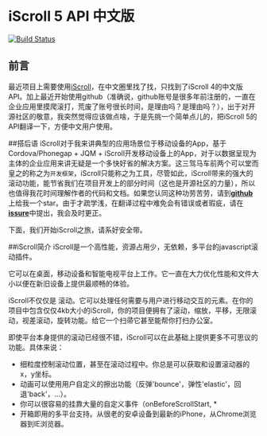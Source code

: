 # iScroll 5 API 中文版

[![Build Status](https://www.gitbook.io/button/status/book/iiunknown/iscroll-5-api-cn)](https://www.gitbook.io/book/iiunknown/iscroll-5-api-cn/activity)

## 前言
最近项目上需要使用[iScroll](http://iscrolljs.com)，在中文圈里找了找，只找到了iScroll 4的中文版API。加上最近开始使用github（准确说，github账号是很多年前注册的，一直在企业应用里摸爬滚打，荒废了账号很长时间，是理由吗？是理由吗？），出于对开源社区的敬意，我突然觉得应该做点啥，于是先挑一个简单点儿的，把iScroll 5的API翻译一下，方便中文用户使用。

##搭后语
iScroll对于我来讲典型的应用场景位于移动设备的App，基于Cordova/Phonegap + JQM + iScroll开发移动设备上的App，对于以数据呈现为主体的企业应用来讲无疑是一个多快好省的解决方案。这三驾马车前两个可以堂而皇之的称之为`开发框架`，iScroll只能称之为工具，尽管如此，iScroll带来的强大的滚动功能，能节省我们在项目开发上的部分时间（这也是开源社区的力量），所以也值得我花时间理解作者的代码和文档。如果您认同这种功劳苦劳，请到[**github**](https://github.com/iiunknown/iscroll5.doc.cn)上给我一个star。由于才疏学浅，在翻译过程中难免会有错误或者瑕疵，请在[**issure**](https://github.com/iiunknown/iscroll5.doc.cn/issues)中提出，我会及时更正。

下面，我们开始iScroll之旅，请系好安全带。

##iScroll简介
iScroll是一个高性能，资源占用少，无依赖，多平台的javascript滚动插件。

它可以在桌面，移动设备和智能电视平台上工作。它一直在大力优化性能和文件大小以便在新旧设备上提供最顺畅的体验。

iScroll不仅仅是 滚动。它可以处理任何需要与用户进行移动交互的元素。在你的项目中包含仅仅4kb大小的iScroll，你的项目便拥有了滚动，缩放，平移，无限滚动，视差滚动，旋转功能。给它一个扫帚它甚至能帮你打扫办公室。

即使平台本身提供的滚动已经很不错，iScroll可以在此基础上提供更多不可思议的功能。具体来说：

* 细粒度控制滚动位置，甚至在滚动过程中。你总是可以获取和设置滚动器的x，y坐标。
* 动画可以使用用户自定义的擦出功能（反弹'bounce'，弹性'elastic'，回退'back'，...）。
* 你可以很容易的挂靠大量的自定义事件（onBeforeScrollStart, *
* 开箱即用的多平台支持。从很老的安卓设备到最新的iPhone，从Chrome浏览器到IE浏览器。

